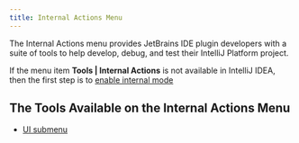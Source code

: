 ```yaml
---
title: Internal Actions Menu
---
```

<!-- Copyright 2000-2020 JetBrains s.r.o. and other contributors. Use of this source code is governed by the Apache 2.0 license that can be found in the LICENSE file. -->

The Internal Actions menu provides JetBrains IDE plugin developers with a suite of tools to help develop, debug, and test their IntelliJ Platform project.

If the menu item **Tools \| Internal Actions** is not available in IntelliJ IDEA, then the first step is to [enable internal mode](enabling_internal.md)

## The Tools Available on the Internal Actions Menu

* [UI submenu](internal_ui_sub.md)

